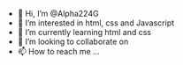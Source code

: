 - 👋 Hi, I’m @Alpha224G
- 👀 I’m interested in html, css and Javascript 
- 🌱 I’m currently learning html and css
- 💞️ I’m looking to collaborate on 
- 📫 How to reach me ...

<!---
Alpha224G/Alpha224G is a ✨ special ✨ repository because its `README.md` (this file) appears on your GitHub profile.
You can click the Preview link to take a look at your changes.
--->
